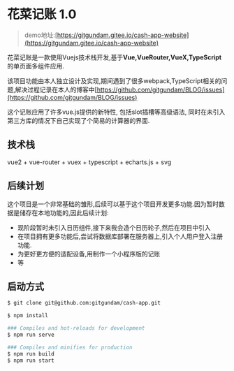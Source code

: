 # 花菜记账 1.0
>demo地址:[https://gitgundam.gitee.io/cash-app-website](https://gitgundam.gitee.io/cash-app-website)

花菜记账是一款使用Vuejs技术栈开发,基于**Vue,VueRouter,VueX,TypeScript**的单页面多组件应用.

该项目功能由本人独立设计及实现,期间遇到了很多webpack,TypeScript相关的问题,解决过程记录在本人的博客中[https://github.com/gitgundam/BLOG/issues](https://github.com/gitgundam/BLOG/issues)

这个记账应用了许多vue.js提供的新特性, 包括slot插槽等高级语法, 同时在未引入第三方库的情况下自己实现了个简易的计算器的界面.

## 技术栈
vue2 + vue-router + vuex + typescript + echarts.js + svg

## 后续计划
这个项目是一个非常基础的雏形,后续可以基于这个项目开发更多功能.因为暂时数据是储存在本地功能的,因此后续计划:
- 现阶段暂时未引入日历组件,接下来我会造个日历轮子,然后在项目中引入
- 在项目拥有更多功能后,尝试将数据库部署在服务器上,引入个人用户登入注册功能.
- 为更好更方便的适配设备,用制作一个小程序版的记账
- 等

## 启动方式
``` bash
$ git clone git@github.com:gitgundam/cash-app.git

$ npm install

### Compiles and hot-reloads for development
$ npm run serve

### Compiles and minifies for production
$ npm run build
$ npm run start
```


